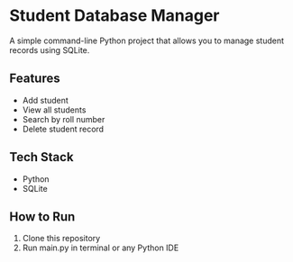 # Student Database Manager

A simple command-line Python project that allows you to manage student records using SQLite.

## Features

- Add student
- View all students
- Search by roll number
- Delete student record

## Tech Stack

- Python
- SQLite

## How to Run

1. Clone this repository
2. Run main.py in terminal or any Python IDE
